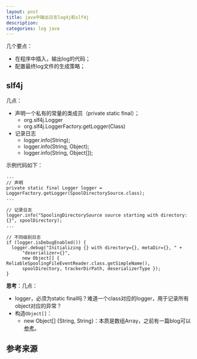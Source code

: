 ```yaml
---
layout: post
title: java中输出日志log4j和slf4j
description: 
categories: log java
---
```



几个要点：

* 在程序中插入，输出log的代码；
* 配置最终log文件的生成策略；



## slf4j

几点：

* 声明一个私有的常量的类成员（private static final）；
	* org.slf4j.Logger
	* org.slf4j.LoggerFactory.getLogger(Class)
* 记录日志
	* logger.info(String);
	* logger.info(String, Object);
	* logger.info(String, Object[]);

示例代码如下：

	...
	// 声明
	private static final Logger logger = LoggerFactory.getLogger(SpoolDirectorySource.class);
	...

	// 记录日志
	logger.info("SpoolingDirectorySource source starting with directory: {}", spoolDirectory);
	...

	// 不同级别日志
	if (logger.isDebugEnabled()) {
	  logger.debug("Initializing {} with directory={}, metaDir={}, " +
		  "deserializer={}",
		  new Object[] { ReliableSpoolingFileEventReader.class.getSimpleName(),
		  spoolDirectory, trackerDirPath, deserializerType });
	}

**思考**：几点：

* logger，必须为static final吗？难道一个class对应的logger，用于记录所有object对应的异常？
* 构造`Object[]`：
	* new Object[] {String, String}：本质是数组Array，之前有一篇blog可以[参考][Java中数组Array]。
	




















## 参考来源





















[NingG]:    http://ningg.github.com  "NingG"


[Java中数组Array]:				http://ningg.github.io/java-array/









